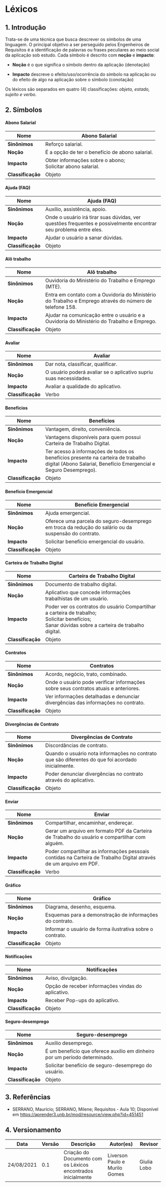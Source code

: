 # Léxicos

## 1. Introdução

Trata-se de uma técnica que busca descrever os símbolos de uma linguagem. O principal objetivo a ser perseguido pelos Engenheiros de Requisitos é a identificação de palavras ou frases peculiares ao meio social da aplicação sob estudo. Cada símbolo é descrito com **noção** e **impacto**:

* **Noção** é o que significa o símbolo dentro da aplicação (denotação)

* **Impacto** descreve o efeito/uso/ocorrência do símbolo na aplicação ou do efeito de algo na aplicação sobre o símbolo (conotação)

Os léxicos são separados em quatro (4) classificações: _objeto, estado, sujeito e verbo_.

## 2. Símbolos

#### Abono Salarial

| Nome              | Abono Salarial                                               |
| ----------------- | ------------------------------------------------------------ |
| **Sinônimos**     | Reforço salarial.                                            |
| **Noção**         | É a opção de ter o benefício de abono salarial.              |
| **Impacto**       | Obter informações sobre o abono;<br /> Solicitar abono salarial. |
| **Classificação** | Objeto                                                       |

#### Ajuda (FAQ)

| Nome              | Ajuda (FAQ)                                                  |
| ----------------- | ------------------------------------------------------------ |
| **Sinônimos**     | Auxílio, assistência, apoio.                                 |
| **Noção**         | Onde o usuário irá tirar suas dúvidas, ver questões frequentes e possivelmente encontrar seu problema entre eles. |
| **Impacto**       | Ajudar o usuário a sanar dúvidas.                            |
| **Classificação** | Objeto                                                       |

#### Alô trabalho

| Nome              | Alô trabalho                                                 |
| ----------------- | ------------------------------------------------------------ |
| **Sinônimos**     | Ouvidoria do Ministério do Trabalho e Emprego (MTE).         |
| **Noção**         | Entra em contato com a Ouvidoria do Ministério do Trabalho e Emprego através do número de telefone 158. |
| **Impacto**       | Ajudar na comunicação entre o usuário e a Ouvidoria do Ministério do Trabalho e Emprego. |
| **Classificação** | Objeto                                                       |

#### Avaliar

| Nome              | Avaliar                                                      |
| ----------------- | ------------------------------------------------------------ |
| **Sinônimos**     | Dar nota, classificar, qualificar.                           |
| **Noção**         | O usuário poderá avaliar se o aplicativo supriu suas necessidades. |
| **Impacto**       | Avaliar a qualidade do aplicativo.                           |
| **Classificação** | Verbo                                                        |

#### Benefícios

| Nome              | Benefícios                                                   |
| ----------------- | ------------------------------------------------------------ |
| **Sinônimos**     | Vantagem, direito, conveniência.                             |
| **Noção**         | Vantagens disponíveis para quem possui Carteira de Trabalho Digital. |
| **Impacto**       | Ter acesso à informações de todos os benefícios presente na carteira de trabalho digital (Abono Salarial, Benefício Emergencial e Seguro Desemprego). |
| **Classificação** | Objeto                                                       |

#### Benefício Emergencial

| Nome              | Benefício Emergencial                                        |
| ----------------- | ------------------------------------------------------------ |
| **Sinônimos**     | Ajuda emergencial.                                           |
| **Noção**         | Oferece uma parcela do seguro-desemprego em troca da redução do salário ou da suspensão do contrato. |
| **Impacto**       | Solicitar benefício emergencial do usuário.                  |
| **Classificação** | Objeto                                                       |

#### Carteira de Trabalho Digital

| Nome              | Carteira de Trabalho Digital                                 |
| ----------------- | ------------------------------------------------------------ |
| **Sinônimos**     | Documento de trabalho digital.                               |
| **Noção**         | Aplicativo que concede informações trabalhistas de um usuário. |
| **Impacto**       | Poder ver os contratos do usuário Compartilhar a carteira de trabalho; <br />Solicitar benefícios; <br />Sanar dúvidas sobre a carteira de trabalho digital. |
| **Classificação** | Objeto                                                       |

#### Contratos

| Nome              | Contratos                                                    |
| ----------------- | ------------------------------------------------------------ |
| **Sinônimos**     | Acordo, negócio, trato, combinado.                           |
| **Noção**         | Onde o usuário pode verificar informações sobre seus contratos atuais e anteriores. |
| **Impacto**       | Ver informações detalhadas e denunciar divergências das informações no contrato. |
| **Classificação** | Objeto                                                       |

#### Divergências de Contrato

| Nome              | Divergências de Contrato                                     |
| ----------------- | ------------------------------------------------------------ |
| **Sinônimos**     | Discordâncias de contrato.                                   |
| **Noção**         | Quando o usuário nota informações no contrato que são diferentes do que foi acordado inicialmente. |
| **Impacto**       | Poder denunciar divergências no contrato através do aplicativo. |
| **Classificação** | Objeto                                                       |

#### Enviar

| Nome              | Enviar                                                       |
| ----------------- | ------------------------------------------------------------ |
| **Sinônimos**     | Compartilhar, encaminhar, endereçar.                         |
| **Noção**         | Gerar um arquivo em formato PDF da Carteira de Trabalho do usuário e compartilhar com alguém. |
| **Impacto**       | Poder compartilhar as informações pessoais contidas na Carteira de Trabalho Digital através de um arquivo em PDF. |
| **Classificação** | Verbo                                                        |

#### Gráfico

| Nome              | Gráfico                                                   |
| ----------------- | --------------------------------------------------------- |
| **Sinônimos**     | Diagrama, desenho, esquema.                               |
| **Noção**         | Esquemas para a demonstração de informações do contrato.  |
| **Impacto**       | Informar o usuário de forma ilustrativa sobre o contrato. |
| **Classificação** | Objeto                                                    |

#### Notificações

| Nome              | Notificações                                       |
| ----------------- | -------------------------------------------------- |
| **Sinônimos**     | Aviso, divulgação.                                 |
| **Noção**         | Opção de receber informações vindas do aplicativo. |
| **Impacto**       | Receber Pop-ups do aplicativo.                     |
| **Classificação** | Objeto                                             |

#### Seguro-desemprego

| Nome              | Seguro-desemprego                                            |
| ----------------- | ------------------------------------------------------------ |
| **Sinônimos**     | Auxílio desemprego.                                          |
| **Noção**         | É um benefício que oferece auxílio em dinheiro por um período determinado. |
| **Impacto**       | Solicitar benefício de seguro-desemprego do usuário.         |
| **Classificação** | Objeto                                                       |

## 3. Referências

* SERRANO, Maurício; SERRANO, Milene; Requisitos - Aula 10; Disponível em https://aprender3.unb.br/mod/resource/view.php?id=451451 


## 4. Versionamento

| Data       | Versão | Descrição            |         Autor(es)           | Revisor |
|------------|-----|-------------------------|-------------------------|---------|
| 24/08/2021 | 0.1 | Criação do Documento com os Léxicos encontrados inicialmente  | Liverson Paulo e Murilo Gomes | Giulia Lobo |